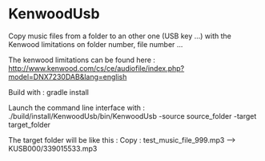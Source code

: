 KenwoodUsb
==========

Copy music files from a folder to an other one (USB key ...) with the Kenwood limitations on folder number, file number ...

The kenwood limitations can be found here :
http://www.kenwood.com/cs/ce/audiofile/index.php?model=DNX7230DAB&lang=english

Build with : gradle install

Launch the command line interface with : 
./build/install/KenwoodUsb/bin/KenwoodUsb -source source_folder -target target_folder

The target folder will be like this : 
Copy : test_music_file_999.mp3 --> KUSB000/339015533.mp3
